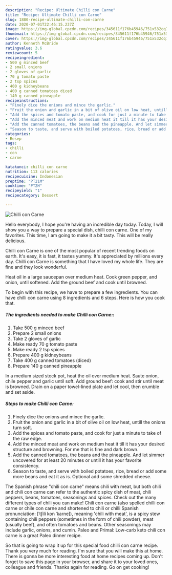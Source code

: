 ```yaml
---
description: "Recipe: Ultimate Chilli con Carne"
title: "Recipe: Ultimate Chilli con Carne"
slug: 1880-recipe-ultimate-chilli-con-carne
date: 2020-07-01T22:46:15.237Z
image: https://img-global.cpcdn.com/recipes/345611f176b45946/751x532cq70/chilli-con-carne-recipe-main-photo.jpg
thumbnail: https://img-global.cpcdn.com/recipes/345611f176b45946/751x532cq70/chilli-con-carne-recipe-main-photo.jpg
cover: https://img-global.cpcdn.com/recipes/345611f176b45946/751x532cq70/chilli-con-carne-recipe-main-photo.jpg
author: Kenneth McBride
ratingvalue: 3.6
reviewcount: 5
recipeingredient:
- 500 g minced beef
- 2 small onions
- 2 gloves of garlic
- 70 g tomato paste
- 2 tsp spices
- 400 g kidneybeans
- 400 g canned tomatoes diced
- 140 g canned pineapple
recipeinstructions:
- "Finely dice the onions and mince the garlic."
- "Fruit the onion and garlic in a bit of olive oil on low heat, untill the onions turn soft."
- "Add the spices and tomato paste, and cook for just a minute to take of the raw edge."
- "Add the minced meat and work on medium heat it till it has your desired structure and browning. For me that is fine and dark brown."
- "Add the canned tomatoes, the beans and the pineapple. And let simmer uncovered for at least 20 minutes or untill it has your favorite consistency."
- "Season to taste, and serve with boiled potatoes, rice, bread or add some more beans and eat it as is. Optional add some shredded cheese."
categories:
- Resep
tags:
- chilli
- con
- carne

katakunci: chilli con carne
nutrition: 113 calories
recipecuisine: Indonesian
preptime: "PT21M"
cooktime: "PT2H"
recipeyield: "1"
recipecategory: Dessert

---
```



![Chilli con Carne](https://img-global.cpcdn.com/recipes/345611f176b45946/751x532cq70/chilli-con-carne-recipe-main-photo.jpg)

Hello everybody, I hope you're having an incredible day today. Today, I will show you a way to prepare a special dish, chilli con carne. One of my favorites. This time, I am going to make it a bit tasty. This will be really delicious.

Chilli con Carne is one of the most popular of recent trending foods on earth. It's easy, it is fast, it tastes yummy. It's appreciated by millions every day. Chilli con Carne is something that I have loved my whole life. They are fine and they look wonderful.

Heat oil in a large saucepan over medium heat. Cook green pepper, and onion, until softened. Add the ground beef and cook until browned.


To begin with this recipe, we have to prepare a few ingredients. You can have chilli con carne using 8 ingredients and 6 steps. Here is how you cook that.

##### The ingredients needed to make Chilli con Carne::

1. Take 500 g minced beef
1. Prepare 2 small onions
1. Take 2 gloves of garlic
1. Make ready 70 g tomato paste
1. Make ready 2 tsp spices
1. Prepare 400 g kidneybeans
1. Take 400 g canned tomatoes (diced)
1. Prepare 140 g canned pineapple


In a medium sized stock pot, heat the oil over medium heat. Saute onion, chile pepper and garlic until soft. Add ground beef: cook and stir until meat is browned. Drain on a paper towel-lined plate and let cool, then crumble and set aside. 

##### Steps to make Chilli con Carne:

1. Finely dice the onions and mince the garlic.
1. Fruit the onion and garlic in a bit of olive oil on low heat, untill the onions turn soft.
1. Add the spices and tomato paste, and cook for just a minute to take of the raw edge.
1. Add the minced meat and work on medium heat it till it has your desired structure and browning. For me that is fine and dark brown.
1. Add the canned tomatoes, the beans and the pineapple. And let simmer uncovered for at least 20 minutes or untill it has your favorite consistency.
1. Season to taste, and serve with boiled potatoes, rice, bread or add some more beans and eat it as is. Optional add some shredded cheese.


The Spanish phrase &#34;chili con carne&#34; means chili with meat, but both chili and chili con carne can refer to the authentic spicy dish of meat, chili peppers, beans, tomatoes, seasonings and spices. Check out the many different types of chili you can make! Chili con carne (also spelled chilli con carne or chile con carne and shortened to chili or chilli Spanish pronunciation: [ˈtʃili kon ˈkaɾne]), meaning &#39;chili with meat&#39;, is a spicy stew containing chili peppers (sometimes in the form of chili powder), meat (usually beef), and often tomatoes and beans. Other seasonings may include garlic, onions, and cumin. Paleo and Primal: Low-carb keto chili con carne is a great Paleo dinner recipe. 

So that is going to wrap it up for this special food chilli con carne recipe. Thank you very much for reading. I'm sure that you will make this at home. There is gonna be more interesting food at home recipes coming up. Don't forget to save this page in your browser, and share it to your loved ones, colleague and friends. Thanks again for reading. Go on get cooking!
